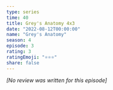 ```yaml
---
type: series
time: 40
title: Grey's Anatomy 4x3
date: "2022-08-12T00:00:00"
name: "Grey's Anatomy"
season: 4
episode: 3
rating: 3
ratingEmoji: "⭐️⭐️⭐️"
share: false
---
```


*[No review was written for this episode]*